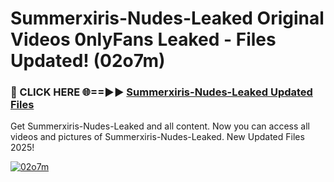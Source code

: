 # Summerxiris-Nudes-Leaked Original Videos 0nlyFans Leaked - Files Updated! (02o7m)

<h3>🔴 CLICK HERE 🌐==►► <a href="https://tinyurl.com/yc6ubb5a" rel="nofollow">Summerxiris-Nudes-Leaked Updated Files</a></h3>

Get Summerxiris-Nudes-Leaked and all content. Now you can access all videos and pictures of Summerxiris-Nudes-Leaked. New Updated Files 2025!

[![02o7m](https://i.imgur.com/7eu0CRL.gif)](https://tinyurl.com/yc6ubb5a)

